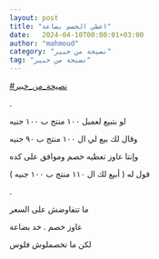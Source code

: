 ```yaml
---
layout: post
title: "اعطي الخصم بضاعة"
date:   2024-04-10T00:00:01+03:00
author: "mahmoud"
category: "نصيحة من خبير"
tag: "نصيحة من خبير"
---
```



[<u>\#نصيحة\_من\_خبير</u>](https://www.facebook.com/hashtag/%D9%86%D8%B5%D9%8A%D8%AD%D8%A9_%D9%85%D9%86_%D8%AE%D8%A8%D9%8A%D8%B1?__eep__=6&__cft__%5b0%5d=AZV9zeUa5MggQsgkIy0yj-Wht4u0ePhHdF2b5d07H1-DcRRqoGdY05KQ9z2iHRm_EClrLQsPBWwGFMb6g-1RwGVDFaomNdaCCew01MIBeOrEFDuv68e5dX4k5FN_-iHcl7rtuqNrfjnfI3EaeqBZ9glJmGvSpbQFg0kvzCnCEYQ5EA&__tn__=*NK-R)

.

لو بتبيع لعميل ١٠٠ منتج ب ١٠٠ جنيه

وقال لك بيع لي ال ١٠٠ منتج ب ٩٠ جنيه

وإنتا عاوز تعطيه خصم وموافق على كده

قول له ( أبيع لك ال ١١٠ منتج ب ١٠٠ جنيه )

.

ما تتفاوضش على السعر

عاوز خصم . خد بضاعة

لكن ما تخصملوش فلوس
